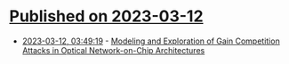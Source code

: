 # [Published on 2023-03-12](index.md)

* [2023-03-12, 03:49:19](https://lobste.rs/s/byivq1/modeling_exploration_gain_competition) - [Modeling and Exploration of Gain Competition Attacks in Optical Network-on-Chip Architectures](https://arxiv.org/pdf/2303.01550.pdf)
